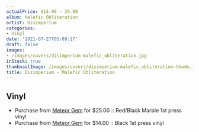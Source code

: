 ```yaml
---
actualPrice: $14.00 - 25.00
album: Malefic Obliteration
artist: Disimperium
categories:
- Vinyl
date: '2021-07-27T05:09:17'
draft: false
images:
- /images/covers/disimperium-malefic_obliteration.jpg
inStock: true
thumbnailImage: /images/covers/disimperium-malefic_obliteration-thumb.jpg
title: Disimperium - Malefic Obliteration
---
```


## Vinyl
* Purchase from [Meteor Gem](https://meteor-gem.com/products/disimperium-malefic-obliteration-7) for $25.00 :: Red/Black Marble 1st press vinyl
* Purchase from [Meteor Gem](https://meteor-gem.com/products/disimperium-malefic-obliteration-7) for $14.00 :: Black 1st press vinyl
